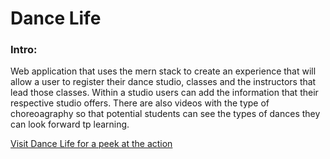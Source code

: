 # Dance Life

### Intro:
Web application that uses the mern stack to create an experience that will allow a user to register their dance studio, classes and the 
instructors that lead those classes. Within a studio users can add the information that their respective studio offers. There are also videos with the type of choreoagraphy so that potential students can see the types of dances they can look forward tp learning.


[Visit Dance Life for a peek at the action](https://infinite-beach-64160.herokuapp.com/)